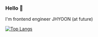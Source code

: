 ### Hello 👋
I'm frontend engineer JHYOON (at future)

[![Top Langs](https://github-readme-stats.vercel.app/api/top-langs/?username=JeongHyun)](https://github.com/anuraghazra/github-readme-stats)
